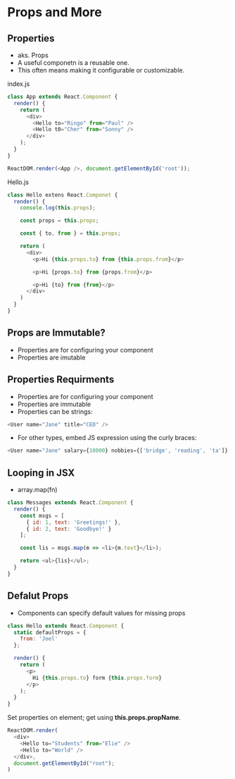 # Props and More

## Properties

- aks. Props
- A useful componetn is a reusable one.
- This often means making it configurable or customizable.

index.js

```js
class App extends React.Component {
  render() {
    return (
      <div>
        <Hello to="Ringo" from="Paul" />
        <Hello t0="Cher" from="Sonny" />
      </div>
    );
  }
}

ReactDOM.render(<App />, document.getElementById('root'));
```

Hello.js

```js
class Hello extens React.Componet {
  render() {
    console.log(this.props);

    const props = this.props;

    const { to, from } = this.props;

    return (
      <div>
        <p>Hi {this.props.to} from {this.props.from}</p>

        <p>Hi {props.to} from {props.from}</p>

        <p>Hi {to} from {from}</p>
      </div>
    )
  }
}
```

## Props are Immutable?

- Properties are for configuring your component
- Properties are imutable

## Properties Requirments

- Properties are for configuring your component
- Properties are immutable
- Properties can be strings:

```js
<User name="Jane" title="CEO" />
```

- For other types, embed JS expression using the curly braces:

```js
<User name="Jane" salary={10000} nobbies={['bridge', 'reading', 'ta']} />
```

## Looping in JSX

- array.map(fn)

```js
class Messages extends React.Component {
  render() {
    const msgs = [
      { id: 1, text: 'Greetings!' },
      { id: 2, text: 'Goodbye!' }
    ];

    const lis = msgs.map(m => <li>{m.text}</li>);

    return <ul>{lis}</ul>;
  }
}
```

## Defalut Props

- Components can specify default values for missing props

```js
class Hello extends React.Component {
  static defaultProps = {
    from: 'Joel'
  };

  render() {
    return (
      <p>
        Hi {this.props.to} form {this.props.form}
      </p>
    );
  }
}
```

Set properties on element; get using **this.props.propName**.

```js
ReactDOM.render(
  <div>
    <Hello to="Students" from="Elie" />
    <Hello to="World" />
  </div>,
  document.getElementById("root");
)
```
